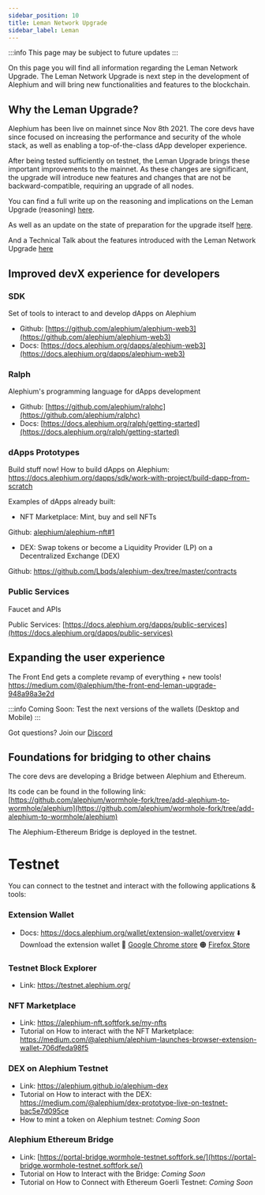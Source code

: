 ```yaml
---
sidebar_position: 10
title: Leman Network Upgrade
sidebar_label: Leman
---
```


:::info
This page may be subject to future updates
:::

On this page you will find all information regarding the Leman Network Upgrade. The Leman Network Upgrade is next step in the development of Alephium and will bring new functionalities and features to the blockchain.

## Why the Leman Upgrade?

Alephium has been live on mainnet since Nov 8th 2021. The core devs have since focused on increasing the performance and security of the whole stack, as well as enabling a top-of-the-class dApp developer experience.

After being tested sufficiently on testnet, the Leman Upgrade brings these important improvements to the mainnet. As these changes are significant, the upgrade will introduce new features and changes that are not be backward-compatible, requiring an upgrade of all nodes.

You can find a full write up on the reasoning and implications on the Leman Upgrade (reasoning) [here](https://medium.com/@alephium/announcing-the-leman-network-upgrade-c01a81e65f0e).

As well as an update on the state of preparation for the upgrade itself [here](https://medium.com/@alephium/the-leman-upgrade-2-232e3374abc4).

And a Technical Talk about the features introduced with the Leman Network Upgrade [here](https://www.youtube.com/watch?v=n7ycJUIfbVg)

## Improved devX experience for developers

### SDK

Set of tools to interact to and develop dApps on Alephium

- Github: [https://github.com/alephium/alephium-web3](https://github.com/alephium/alephium-web3)
- Docs: [https://docs.alephium.org/dapps/alephium-web3](https://docs.alephium.org/dapps/alephium-web3)
 
### Ralph

Alephium's programming language for dApps development

- Github: [https://github.com/alephium/ralphc](https://github.com/alephium/ralphc)
- Docs:  [https://docs.alephium.org/ralph/getting-started](https://docs.alephium.org/ralph/getting-started)

### dApps Prototypes

Build stuff now! How to build dApps on Alephium: https://docs.alephium.org/dapps/sdk/work-with-project/build-dapp-from-scratch

Examples of dApps already built:

- NFT Marketplace: Mint, buy and sell NFTs

Github: [alephium/alephium-nft#1](https://github.com/alephium/alephium-nft)

- DEX: Swap tokens or become a Liquidity Provider (LP) on a Decentralized Exchange (DEX)

Github: https://github.com/Lbqds/alephium-dex/tree/master/contracts

### Public Services

Faucet and APIs

Public Services: [https://docs.alephium.org/dapps/public-services](https://docs.alephium.org/dapps/public-services)

## Expanding the user experience

The Front End gets a complete revamp of everything + new tools! https://medium.com/@alephium/the-front-end-leman-upgrade-948a98a3e2d

:::info
Coming Soon: Test the next versions of the wallets (Desktop and Mobile)
:::

Got questions? Join our [Discord](https://alephium.org/discord)

## Foundations for bridging to other chains

The core devs are developing a Bridge between Alephium and Ethereum.

Its code can be found in the following link: [https://github.com/alephium/wormhole-fork/tree/add-alephium-to-wormhole/alephium](https://github.com/alephium/wormhole-fork/tree/add-alephium-to-wormhole/alephium)

The Alephium-Ethereum Bridge is deployed in the testnet.

# Testnet 

You can connect to the testnet and interact with the following applications & tools:

### **Extension Wallet**

- Docs: https://docs.alephium.org/wallet/extension-wallet/overview
⬇️ Download the extension wallet
🔵 [Google Chrome store](https://chrome.google.com/webstore/detail/alephium-extension-wallet/gdokollfhmnbfckbobkdbakhilldkhcj)
🟠 [Firefox Store](https://addons.mozilla.org/en-US/firefox/addon/alephiumextensionwallet/)

### Testnet Block Explorer

- Link: https://testnet.alephium.org/

### NFT Marketplace

- Link: https://alephium-nft.softfork.se/my-nfts
- Tutorial on How to interact with the NFT Marketplace: https://medium.com/@alephium/alephium-launches-browser-extension-wallet-706dfeda98f5

### DEX on Alephium Testnet

- Link: https://alephium.github.io/alephium-dex
- Tutorial on How to interact with the DEX: https://medium.com/@alephium/dex-prototype-live-on-testnet-bac5e7d095ce
- How to mint a token on Alephium testnet: *Coming Soon*

### Alephium Ethereum Bridge

- Link: [https://portal-bridge.wormhole-testnet.softfork.se/](https://portal-bridge.wormhole-testnet.softfork.se/)
- Tutorial on How to Interact with the Bridge: *Coming Soon*
- Tutorial on How to Connect with Ethereum Goerli Testnet: *Coming Soon*

